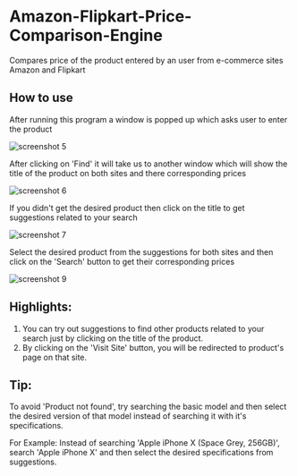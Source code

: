 # Amazon-Flipkart-Price-Comparison-Engine
Compares price of the product entered by an user from e-commerce sites Amazon and Flipkart

## How to use
After running this program a window is popped up which asks user to enter the product

![screenshot 5](https://user-images.githubusercontent.com/40419750/42380586-114b5d8e-814c-11e8-9147-e24ad9a309a6.png)

After clicking on 'Find' it will take us to another window which will show the title of the product on both sites and there corresponding prices

![screenshot 6](https://user-images.githubusercontent.com/40419750/42381017-687b5cfc-814d-11e8-9312-8a46054e5286.png)

If you didn't get the desired product then click on the title to get suggestions related to your search

![screenshot 7](https://user-images.githubusercontent.com/40419750/42381407-90155cd0-814e-11e8-931a-7cef280047cc.png)

Select the desired product from the suggestions for both sites and then click on the 'Search' button to get their corresponding prices

![screenshot 9](https://user-images.githubusercontent.com/40419750/42381782-cbcb1bd8-814f-11e8-92c2-245ed3f2dc5d.png)

## Highlights:
1. You can try out suggestions to find other products related to your search just by clicking on the title of the product.
2. By clicking on the 'Visit Site' button, you will be redirected to product's page on that site.

## Tip:
To avoid 'Product not found', try searching the basic model and then select the desired version of that model instead of searching it with it's specifications.

For Example: Instead of searching 'Apple iPhone X (Space Grey, 256GB)', search 'Apple iPhone X' and then select the desired specifications from suggestions.



